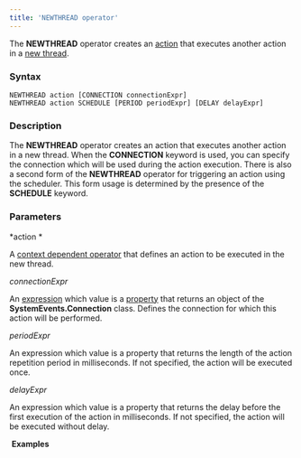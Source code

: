 ```yaml
---
title: 'NEWTHREAD operator'
---
```


The **NEWTHREAD** operator creates an [action](Actions.md) that executes another action in a [new thread](New_threads_NEWTHREAD_NEWEXECUTOR_.md).

### Syntax

    NEWTHREAD action [CONNECTION connectionExpr]
    NEWTHREAD action SCHEDULE [PERIOD periodExpr] [DELAY delayExpr]

### Description

The **NEWTHREAD** operator creates an action that executes another action in a new thread. When the **CONNECTION** keyword is used, you can specify the connection which will be used during the action execution. There is also a second form of the **NEWTHREAD** operator for triggering an action using the scheduler. This form usage is determined by the presence of the **SCHEDULE** keyword.  

### Parameters

*action *

A [context dependent operator](Action-operator_36307157.html#Actionoperator-contextdependent) that defines an action to be executed in the new thread.

*connectionExpr*

An [expression](Expression.md) which value is a [property](Properties.md) that returns an object of the **SystemEvents.Connection** class. Defines the connection for which this action will be performed.  

*periodExpr*

An expression which value is a property that returns the length of the action repetition period in milliseconds. If not specified, the action will be executed once.

*delayExpr*

An expression which value is a property that returns the delay before the first execution of the action in milliseconds. If not specified, the action will be executed without delay.

 **Examples**



  

